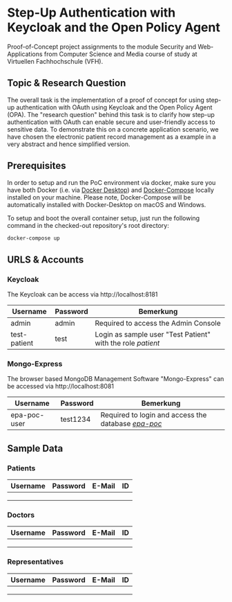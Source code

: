# Step-Up Authentication with Keycloak and the Open Policy Agent

Proof-of-Concept project assignments to the module Security and Web-Applications from Computer Science and Media course of study at Virtuellen Fachhochschule (VFH).



## Topic & Research Question

The overall task is the implementation of a proof of concept for using step-up authentication with OAuth using Keycloak and the Open Policy Agent (OPA).
The "research question" behind this task is to clarify how step-up authentication with OAuth can enable secure and user-friendly access to sensitive data. 
To demonstrate this on a concrete application scenario, we have chosen the electronic patient record management as a example in a very abstract and hence simplified version.



## Prerequisites

In order to setup and run the PoC environment via docker, make sure you have both Docker (i.e. via [Docker Desktop](https://www.docker.com/products/docker-desktop/)) and [Docker-Compose](https://docs.docker.com/compose/install/compose-desktop/) locally installed on your machine. Please note, Docker-Compose will be automatically installed with Docker-Desktop on macOS and Windows.

To setup and boot the overall container setup, just run the following command in the checked-out repository's root directory:

```bash
docker-compose up
```



## URLS & Accounts

### Keycloak

The Keycloak can be access via http://localhost:8181

| Username     | Password | Bemerkung                                                   |
| ------------ | -------- | ----------------------------------------------------------- |
| admin        | admin    | Required to access the Admin Console                        |
| test-patient | test     | Login as sample user "Test Patient" with the role *patient* |

### Mongo-Express

The browser based MongoDB Management Software "Mongo-Express" can be accessed via http://localhost:8081

| Username     | Password | Bemerkung                                                    |
| ------------ | -------- | ------------------------------------------------------------ |
| epa-poc-user | test1234 | Required to login and access the database [*epa-poc*](http://localhost:8081/db/epa-poc/) |

## Sample Data

### Patients

| Username | Password | E-Mail | ID   |
| -------- | -------- | ------ | ---- |
|          |          |        |      |
|          |          |        |      |
|          |          |        |      |

### Doctors

| Username | Password | E-Mail | ID   |
| -------- | -------- | ------ | ---- |
|          |          |        |      |
|          |          |        |      |
|          |          |        |      |

### Representatives

| Username | Password | E-Mail | ID   |
| -------- | -------- | ------ | ---- |
|          |          |        |      |
|          |          |        |      |
|          |          |        |      |



